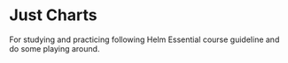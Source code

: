 # Just Charts

For studying and practicing following Helm Essential course guideline and do some playing around.

